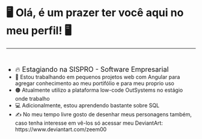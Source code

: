 <h1>🖥️ Olá, é um prazer ter você aqui no meu perfil! 🖥️</h1>
<hr>
<br>
<div>
  <ul>
    <li style="font-size: 18px;">🔥 Estagiando na SISPRO - Software Empresarial</li>
    <li style="font-size: 14px;">💠 Estou trabalhando em pequenos projetos web com Angular para agregar conhecimento ao meu portifólio e para meu proprio uso</li>
    <li style="font-size: 14px;">🟠 Atualmente utilizo a plataforma low-code OutSystems no estágio onde trabalho</li>
    <li style="font-size: 14px;">💻 Adicionalmente, estou aprendendo bastante sobre SQL</li>
    <li style="font-size: 14px;">✍️ No meu tempo livre gosto de desenhar meus personagens também, caso tenha interesse em vê-los só acessar meu DeviantArt: https://www.deviantart.com/zeem00</li>
  </ul>
</div>
